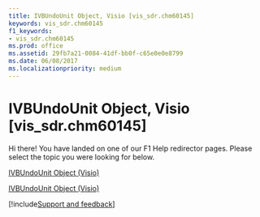 ```yaml
---
title: IVBUndoUnit Object, Visio [vis_sdr.chm60145]
keywords: vis_sdr.chm60145
f1_keywords:
- vis_sdr.chm60145
ms.prod: office
ms.assetid: 29fb7a21-0084-41df-bb0f-c65e0e0e8799
ms.date: 06/08/2017
ms.localizationpriority: medium
---
```



# IVBUndoUnit Object, Visio [vis_sdr.chm60145]

Hi there! You have landed on one of our F1 Help redirector pages. Please select the topic you were looking for below.

[IVBUndoUnit Object (Visio)](https://msdn.microsoft.com/library/ae0d41ff-20ef-c86c-99a5-0cd2f68cf6cc.aspx)

[IVBUndoUnit Object (Visio)](https://msdn.microsoft.com/library/397d8ea4-50ec-970a-61bb-ca61b2ae84e3%28Office.15%29.aspx)

[!include[Support and feedback](~/includes/feedback-boilerplate.md)]